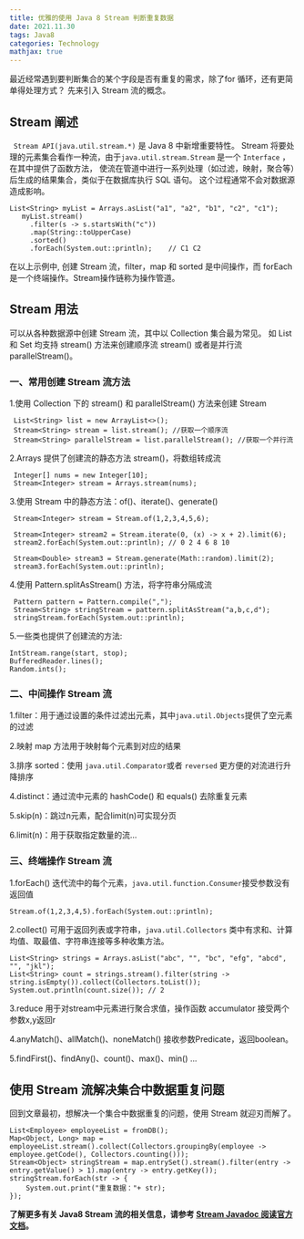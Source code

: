 ```yaml
---
title: 优雅的使用 Java 8 Stream 判断重复数据
date: 2021.11.30 
tags: Java8
categories: Technology   
mathjax: true 
---
```



最近经常遇到要判断集合的某个字段是否有重复的需求，除了for 循环，还有更简单得处理方式？
先来引入 Stream 流的概念。
 
## Stream 阐述
` Stream API(java.util.stream.*)` 是 Java 8 中新增重要特性。
Stream 将要处理的元素集合看作一种流，由于`java.util.stream.Stream` 是一个 `Interface` ，在其中提供了函数方法，
使流在管道中进行一系列处理（如过滤，映射，聚合等）后生成的结果集合，类似于在数据库执行 SQL 语句。
这个过程通常不会对数据源造成影响。

    List<String> myList = Arrays.asList("a1", "a2", "b1", "c2", "c1");
       myList.stream()
         .filter(s -> s.startsWith("c"))
         .map(String::toUpperCase)
         .sorted()
         .forEach(System.out::println);    // C1 C2

在以上示例中, 创建 Stream 流，filter，map 和 sorted 是中间操作，而 forEach 是一个终端操作。Stream操作链称为操作管道。

## Stream 用法

 可以从各种数据源中创建 Stream 流，其中以 Collection 集合最为常见。
 如 List 和 Set 均支持 stream() 方法来创建顺序流 stream() 或者是并行流 parallelStream()。
### 一、常用创建 Stream 流方法 
1.使用 Collection 下的 stream() 和 parallelStream() 方法来创建 Stream

     List<String> list = new ArrayList<>();
     Stream<String> stream = list.stream(); //获取一个顺序流
     Stream<String> parallelStream = list.parallelStream(); //获取一个并行流

2.Arrays 提供了创建流的静态方法 stream()，将数组转成流

     Integer[] nums = new Integer[10];
     Stream<Integer> stream = Arrays.stream(nums);
  
3.使用 Stream 中的静态方法：of()、iterate()、generate()

     Stream<Integer> stream = Stream.of(1,2,3,4,5,6);
     
     Stream<Integer> stream2 = Stream.iterate(0, (x) -> x + 2).limit(6);
     stream2.forEach(System.out::println); // 0 2 4 6 8 10
    
     Stream<Double> stream3 = Stream.generate(Math::random).limit(2);
     stream3.forEach(System.out::println);

4.使用 Pattern.splitAsStream() 方法，将字符串分隔成流
 
     Pattern pattern = Pattern.compile(",");
     Stream<String> stringStream = pattern.splitAsStream("a,b,c,d");
     stringStream.forEach(System.out::println);

5.一些类也提供了创建流的方法:

    IntStream.range(start, stop);
    BufferedReader.lines();
    Random.ints();

### 二、中间操作 Stream 流
1.filter：用于通过设置的条件过滤出元素，其中`java.util.Objects`提供了空元素的过滤
  
2.映射 map 方法用于映射每个元素到对应的结果

3.排序 sorted：使用 `java.util.Comparator`或者 `reversed` 更方便的对流进行升降排序

4.distinct：通过流中元素的 hashCode() 和 equals() 去除重复元素

5.skip(n)：跳过n元素，配合limit(n)可实现分页

6.limit(n)：用于获取指定数量的流...

### 三、终端操作 Stream 流
1.forEach()  迭代流中的每个元素，`java.util.function.Consumer`接受参数没有返回值
    
    Stream.of(1,2,3,4,5).forEach(System.out::println);

2.collect() 可用于返回列表或字符串，`java.util.Collectors` 类中有求和、计算均值、取最值、字符串连接等多种收集方法。

    List<String> strings = Arrays.asList("abc", "", "bc", "efg", "abcd", "", "jkl");
    List<String> count = strings.stream().filter(string -> string.isEmpty()).collect(Collectors.toList());
    System.out.println(count.size()); // 2    
    
3.reduce 用于对stream中元素进行聚合求值，操作函数 accumulator 接受两个参数x,y返回r
    
4.anyMatch()、allMatch()、noneMatch() 接收参数Predicate，返回boolean。

5.findFirst()、findAny()、count()、max()、min() ...

## 使用 Stream 流解决集合中数据重复问题
回到文章最初，想解决一个集合中数据重复的问题，使用 Stream 就迎刃而解了。
	
    List<Employee> employeeList = fromDB();
    Map<Object, Long> map = employeeList.stream().collect(Collectors.groupingBy(employee -> employee.getCode(), Collectors.counting()));
    Stream<Object> stringStream = map.entrySet().stream().filter(entry -> entry.getValue() > 1).map(entry -> entry.getKey());
    stringStream.forEach(str -> {
        System.out.print("重复数据："+ str);
    });

**了解更多有关 Java8 Stream 流的相关信息，请参考 [Stream Javadoc 阅读官方文档](https://docs.oracle.com/javase/8/docs/api/)。**
	
